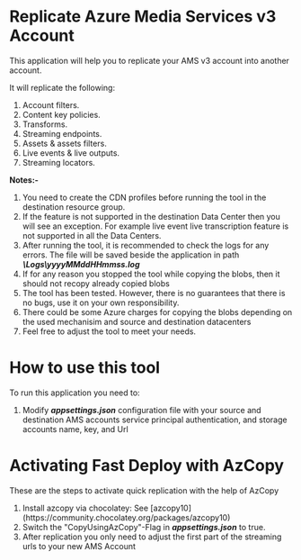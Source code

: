 # Replicate Azure Media Services v3 Account

This application will help you to replicate your AMS v3 account into another account.

It will replicate the following:
<ol>
  <li>Account filters.</li>
  <li>Content key policies.</li>
  <li>Transforms.</li>
  <li>Streaming endpoints.</li>
  <li>Assets & assets filters.</li>
  <li>Live events & live outputs.</li>
  <li>Streaming locators.</li>
</ol>

<b>Notes:-</b>
<ol>
  <li>You need to create the CDN profiles before running the tool in the destination resource group.</li>
  <li>If the feature is not supported in the destination Data Center then you will see an exception. For example live event live transcription feature is not supported in all the Data Centers.</li>
  <li>After running the tool, it is recommended to check the logs for any errors. The file will be saved beside the application in path <b><i>\Logs\yyyyMMddHHmmss.log</i></b></li>
  <li>If for any reason you stopped the tool while copying the blobs, then it should not recopy already copied blobs</li>
  <li>The tool has been tested. However, there is no guarantees that there is no bugs, use it on your own responsibility.</li>
  <li>There could be some Azure charges for copying the blobs depending on the used mechanisim and source and destination datacenters</li>
  <li>Feel free to adjust the tool to meet your needs.</li>
</ol>


# How to use this tool

To run this application you need to:
<ol>
  <li>Modify <b><i>appsettings.json</b></i> configuration file with your source and destination AMS accounts service principal authentication, and storage accounts name, key, and Url </li>
</ol>

# Activating Fast Deploy with AzCopy

These are the steps to activate quick replication with the help of AzCopy
<ol>
  <li>Install azcopy via chocolatey: See [azcopy10](https://community.chocolatey.org/packages/azcopy10)</li>
  <li>Switch the "CopyUsingAzCopy"-Flag in <b><i>appsettings.json</b></i> to true.</li>
  <li>After replication you only need to adjust the first part of the streaming urls to your new AMS Account</li>
</ol>